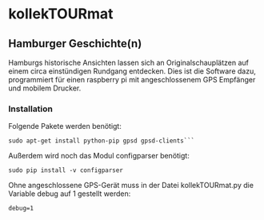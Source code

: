 # kollekTOURmat

## Hamburger Geschichte(n) 

Hamburgs historische Ansichten lassen sich an Originalschauplätzen auf einem circa einstündigen Rundgang entdecken.
Dies ist die Software dazu, programmiert für einen raspberry pi mit angeschlossenem GPS Empfänger und mobilem Drucker.

### Installation 
Folgende Pakete werden benötigt:
```
sudo apt-get install python-pip gpsd gpsd-clients```
```

Außerdem wird noch das Modul configparser benötigt:
```
sudo pip install -v configparser
```

Ohne angeschlossene GPS-Gerät muss in der Datei kollekTOURmat.py die Variable debug auf 1 gestellt werden:

```
debug=1
```
